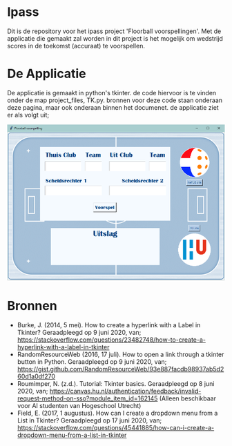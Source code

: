 # Ipass
Dit is de repository voor het ipass project 'Floorball voorspellingen'. Met de applicatie die gemaakt zal worden in dit project is het mogelijk om wedstrijd scores in de toekomst (accuraat) te voorspellen. 

# De Applicatie
De applicatie is gemaakt in python's tkinter. de code hiervoor is te vinden onder de map project_files, TK.py. bronnen voor deze code staan onderaan deze pagina, maar ook onderaan binnen het documenet. de applicatie ziet er als volgt uit; 

![De Applicatie](https://github.com/nonnehodes/Ipass/blob/master/Floorball%20Voorspellingen%202.PNG "De applicatie")

# Bronnen
- Burke, J. (2014, 5 mei). How to create a hyperlink with a Label in Tkinter? Geraadpleegd op 9 juni 2020, van; https://stackoverflow.com/questions/23482748/how-to-create-a-hyperlink-with-a-label-in-tkinter
- RandomResourceWeb (2016, 17 juli). How to open a link through a tkinter button in Python. Geraadpleegd op 9 juni 2020, van; https://gist.github.com/RandomResourceWeb/93e887facdb98937ab5d260d1a0df270
- Roumimper, N. (z.d.). Tutorial: Tkinter basics. Geraadpleegd op 8 juni 2020, van; https://canvas.hu.nl/authentication/feedback/invalid-request-method-on-sso?module_item_id=162145 (Alleen beschikbaar voor AI studenten van Hogeschool Utrecht)
- Field, E. (2017, 1 augustus). How can I create a dropdown menu from a List in Tkinter? Geraadpleegd op 17 juni 2020, van; https://stackoverflow.com/questions/45441885/how-can-i-create-a-dropdown-menu-from-a-list-in-tkinter
